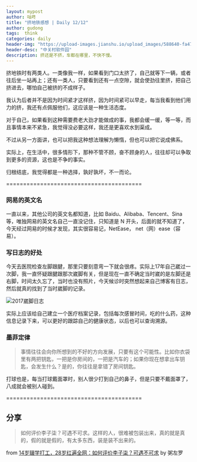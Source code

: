 ```yaml
---
layout: mypost
author: 咕咚
title: "挤地铁感想 | Daily 12/12"
author: gudong
tags:  think 
categories: daily
header-img: "https://upload-images.jianshu.io/upload_images/588640-fa470492a5d00956.jpg?imageMogr2/auto-orient/strip%7CimageView2/2/w/1240"
header-desc: "中关村软件园"
description: 挤还是不挤，车都在哪里，不快不慢。
---
```



挤地铁时有两类人。一类像我一样，如果看到门口太挤了，自己就等下一辆，或者往后坐一站再上；还有一类人，只要看到还有一点空隙，就会使劲往里挤，把自己挤进去，哪怕自己被挤的不成样子。

我认为后者并不是因为时间紧才这样挤，因为时间紧可以早走，每当我看到他们用力的挤，我还有点佩服他们，这应该是一种生活态度。

对于自己，如果看到这种需要费老大劲才能做成的事，我都会缓一缓，等一等，而且事情本来不紧急，我觉得没必要这样，我还是更喜欢水到渠成。

不过从另一方面讲，也可以把我这种想法理解为懒惰，但也可以把它说成佛系。

实际上，在生活中，很多情形下，那种不管不顾，奋不顾身的人，往往却可以争取到更多的资源，这也是不争的事实。

归根结底，我觉得都是一种选择，孰好孰坏，不一而论。

========================================

### 网易的英文名

一直以来，其他公司的英文名都知道，比如 Baidu、Alibaba、Tencent、Sina 等，唯独网易的英文名自己一直没记住，只知道是 N 开头，后面的就不知道了，今天经过网易的时候才发现，其实很容易记，NetEase， net（网）ease（容易）。

### 写日志的好处

今天去医院检查左脚跟腱，那里只要刻意弯一下就会很疼。实际上17年自己崴过一次脚，我一直怀疑跟腱跟那次崴脚有关，但是现在一直不确定当时崴的是左脚还是右脚，时间太久忘了，当时也没有照片，今天候诊时突然想起来自己博客有日志，然后就真的找到了当时崴脚的记录。

![2017崴脚日志](https://upload-images.jianshu.io/upload_images/588640-2c5fd7e4b65a865b.jpg?imageMogr2/auto-orient/strip%7CimageView2/2/w/1240)


实际上应该给自己建立一个医疗档案记录，包括每次感冒时间，吃的什么药，这种信息记录下来，可以更好的跟踪自己的健康状态，以后也可以查询溯源。

### 墨菲定律

> 事情往往会向你所想到的不好的方向发展，只要有这个可能性。比如你衣袋里有两把钥匙，一把是你房间的，一把是汽车的；如果你现在想拿出车钥匙，会发生什么？是的，你往往是拿错了房间钥匙。

打球也是，每当打球戴面罩时，别人很少打到自己的鼻子，但是只要不戴面罩了，八成就会被别人碰到。

========================================

## 分享

> 如何评价李子柒？可遇不可求。这样的人，很难被包装出来，真的就是真的，假的就是假的，有太多东西，装是装不出来的。

from [14岁辍学打工，28岁红遍全网：如何评价李子柒？可遇不可求](https://mp.weixin.qq.com/s/hNqHUwizlkqBrqovm6xCzA) by 粥左罗